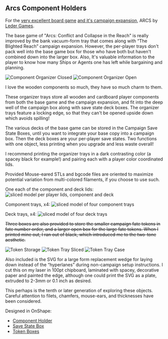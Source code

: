## Arcs Component Holders

For the [very excellent board game](https://www.youtube.com/watch?v=iP36OXiPkoo&t=158s&pp=ygUJc3VzZCBhcmNz) [and it's campaign expansion](https://www.youtube.com/watch?v=_GUatRy1LRk&pp=ygUJc3VzZCBhcmNz), ARCS by [Leder Games](https://ledergames.com/collections/full-catalog/arcs).


The base game of "Arcs: Conflict and Collapse in the Reach" is really improved by the bank vacuum-form tray that comes along with “The Blighted Reach” campaign expansion. However, the per-player trays don't pack well into the base game box for those who have both but haven't combined down into the larger box. Also, It's valuable information to the player to know how many Ships or Agents one has left while bargaining and planning.

![Component Organizer Closed](previews/component_closed.png)
![Component Organizer Open](previews/component_open.png)

I love the wooden components so much, they have so much charm to them.

These organizer trays store all wooden and cardboard player components from both the base game and the campaign expansion, and fit into the deep well of the campaign box along with save state deck boxes. The organizer trays feature a locking edge, so that they can't be opened upside down which avoids spilling!

The various decks of the base game can be stored in the Campaign Save State Boxes, until you want to integrate your base copy into a campaign box. Then the deck boxes are your per-player save states. Two functions with one object, less printing when you upgrade and less waste overall!

I recommend printing the organizer trays in a dark contrasting color (a spacey black for example!) and pairing each with a player color coordinated lids.

Provided Mouse-eared STLs and bgcode files are oriented to maximize potential variation from multi-colored filaments, if you choose to use such.

One each of the component and deck lids:
![sliced model per player lids, component and deck](previews/player_lids.png)

Component trays, x4:
![sliced model of four component trays](previews/component_trays.png)

Deck trays, x4:
![sliced model of four deck trays](previews/deck_trays.png)

~~Three boxes are also provided to store the smaller campaign fate tokens in fate number order, and a larger open box for the large fate tokens. When I printed mine out, I ran out of black, which introduced me to the two-tone aesthetic.~~

![Token Storage](previews/tokens.png)
![Token Tray Sliced](previews/token_trays.png)
![Token Tray Case](previews/token_case.png)

Also included is the SVG for a large form replacement wedge for laying down instead of the “hyperlanes” during non-campaign setup instructions. I cut this on my laser in 100pt chipboard, laminated with spacey, decorative paper and painted the edge, although one could print the SVG as a plate, extruded to 2-3mm or 0.1 inch as desired.

This perhaps is the tenth or later generation of exploring these objects. Careful attention to filets, chamfers, mouse-ears, and thicknesses have been considered. 


Designed in OnShape:

- [Component Holder](https://cad.onshape.com/documents/f8baa16c513774a1b4c4d1ff/w/156d0fb384fcc7c2bd21cdf2/e/2bc8450ed0d50105c287a671)
- [Save State Box](https://cad.onshape.com/documents/398fe0b94c3db610b38cdb79/w/e47fcedab68673560034f3a2/e/1cc49baec7d96f1b5932d371)
- [Token Boxes](https://cad.onshape.com/documents/398fe0b94c3db610b38cdb79/w/25091c70bdfcc1784639c936/e/1cc49baec7d96f1b5932d371)